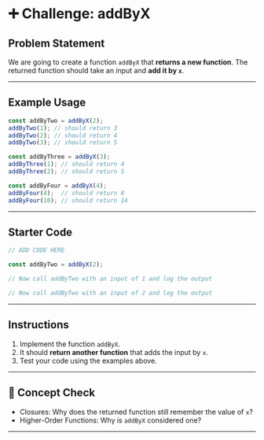 
# ➕ Challenge: addByX

## Problem Statement

We are going to create a function `addByX` that **returns a new function**.
The returned function should take an input and **add it by `x`**.

---

## Example Usage

```js
const addByTwo = addByX(2);
addByTwo(1); // should return 3
addByTwo(2); // should return 4
addByTwo(3); // should return 5

const addByThree = addByX(3);
addByThree(1); // should return 4
addByThree(2); // should return 5

const addByFour = addByX(4);
addByFour(4);  // should return 8
addByFour(10); // should return 14
```

---

## Starter Code

```js
// ADD CODE HERE

const addByTwo = addByX(2);

// Now call addByTwo with an input of 1 and log the output

// Now call addByTwo with an input of 2 and log the output
```

---

## Instructions

1. Implement the function `addByX`.
2. It should **return another function** that adds the input by `x`.
3. Test your code using the examples above.

---

## 🔑 Concept Check

* Closures: Why does the returned function still remember the value of `x`?
* Higher-Order Functions: Why is `addByX` considered one?

---

